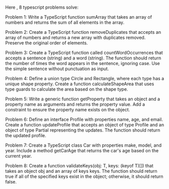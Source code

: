 Here , 8 typescript problems solve:

Problem 1:
Write a TypeScript function sumArray that takes an array of numbers and returns the sum of all elements in the array.

Problem 2:
Create a TypeScript function removeDuplicates that accepts an array of numbers and returns a new array with duplicates removed. Preserve the original order of elements.

Problem 3:
Create a TypeScript function called countWordOccurrences that accepts a sentence (string) and a word (string). The function should return the number of times the word appears in the sentence, ignoring case. Use the simple sentence without punctuation as input.

Problem 4:
Define a union type Circle and Rectangle, where each type has a unique shape property. Create a function calculateShapeArea that uses type guards to calculate the area based on the shape type.

Problem 5:
Write a generic function getProperty that takes an object and a property name as arguments and returns the property value. Add a constraint to ensure the property name exists on the object.

Problem 6:
Define an interface Profile with properties name, age, and email. Create a function updateProfile that accepts an object of type Profile and an object of type Partial representing the updates. The function should return the updated profile.

Problem 7:
Create a TypeScript class Car with properties make, model, and year. Include a method getCarAge that returns the car's age based on the current year.

Problem 8:
Create a function validateKeys(obj: T, keys: (keyof T)[]) that takes an object obj and an array of keys keys. The function should return true if all of the specified keys exist in the object; otherwise, it should return false.